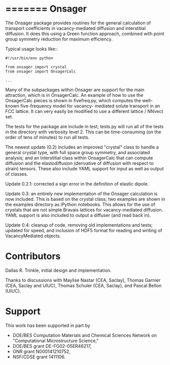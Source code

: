=======
Onsager
=======

The Onsager package provides routines for the general calculation of transport coefficients in vacancy-mediated diffusion and interstitial diffusion. It does this using a Green function approach, combined with point group symmetry reduction for maximum efficiency.

Typical usage looks like::

    #!/usr/bin/env python

	from onsager import crystal
	from onsager import OnsagerCalc

    ...

Many of the subpackages within Onsager are support for the main attraction, which is in OnsagerCalc. An example of how to use the OnsagerCalc pieces is shown in fivefreq.py, which computes the well-known five-frequency model for vacancy- mediated solute transport in an FCC lattice. It can very easily be modified to use a different lattice / NNvect set.

The tests for the package are include in test; tests.py will run all of the tests in the directory with verbosity level 2. This can be time-consuming (on the order of tens of minutes) to run all tests.

The newest update (0.2) includes an improved "crystal" class to handle a general crystal type, with full space group symmetry, and associated analysis; and an Interstitial class within OnsagerCalc that can compute diffusion and the elastodiffusion (derivative of diffusion with respect to strain) tensors. These also include YAML support for input as well as output of classes.

Update 0.2.1: corrected a sign error in the definition of elastic dipole.

Update 0.3: an entirely new implementation of the Onsager calculation is now included. This is based on the crystal class; two examples are shown in the examples directory as iPython notebooks. This allows for the use of crystals that are not simple Bravais lattices for vacancy-mediated diffusion. YAML support is also included to output a diffuser (and read back in).

Update 0.4: cleanup of code, removing old implementations and tests; updated for speed, and inclusion of HDF5 format for reading and writing of VacancyMediated objects.

Contributors
============
Dallas R. Trinkle, initial design and implementation.

Thanks to discussions with Maylise Nastar (CEA, Saclay), Thomas Garnier (CEA, Saclay and UIUC), Thomas Schuler (CEA, Saclay), and Pascal Bellon (UIUC).

Support
=======
This work has been supported in part by

* DOE/BES Computation Materials and Chemical Sciences Network on "Computational Microstructure Science,"
* DOE/BES grant DE-FG02-05ER46217,
* ONR grant N000141210752,
* NSF/CDSE grant 1411106.
